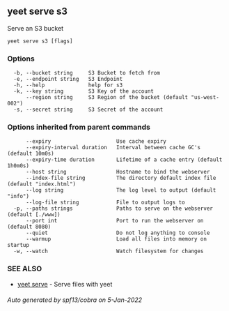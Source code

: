 ## yeet serve s3

Serve an S3 bucket

```
yeet serve s3 [flags]
```

### Options

```
  -b, --bucket string     S3 Bucket to fetch from
  -e, --endpoint string   S3 Endpoint
  -h, --help              help for s3
  -k, --key string        S3 Key of the account
      --region string     S3 Region of the bucket (default "us-west-002")
  -s, --secret string     S3 Secret of the account
```

### Options inherited from parent commands

```
      --expiry                     Use cache expiry
      --expiry-interval duration   Interval between cache GC's (default 10m0s)
      --expiry-time duration       Lifetime of a cache entry (default 1h0m0s)
      --host string                Hostname to bind the webserver
      --index-file string          The directory default index file (default "index.html")
      --log string                 The log level to output (default "info")
      --log-file string            File to output logs to
  -p, --paths strings              Paths to serve on the webserver (default [./www])
      --port int                   Port to run the webserver on (default 8080)
      --quiet                      Do not log anything to console
      --warmup                     Load all files into memory on startup
  -w, --watch                      Watch filesystem for changes
```

### SEE ALSO

* [yeet serve](yeet_serve.md)	 - Serve files with yeet

###### Auto generated by spf13/cobra on 5-Jan-2022
